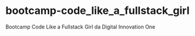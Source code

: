 # bootcamp-code_like_a_fullstack_girl
Bootcamp Code Like a Fullstack Girl da Digital Innovation One


